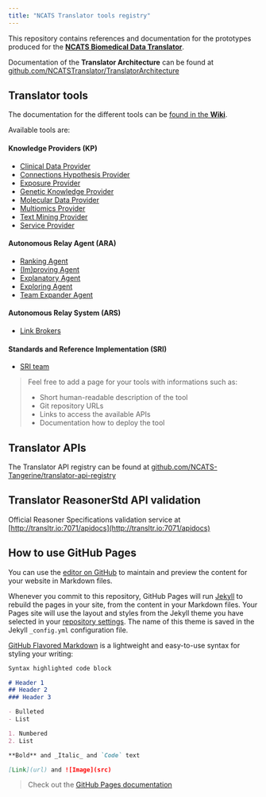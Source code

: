 ```yaml
---
title: "NCATS Translator tools registry"
---
```


This repository contains references and documentation for the prototypes produced for the [**NCATS Biomedical Data Translator**](https://ncats.nih.gov/translator).

Documentation of the **Translator Architecture** can be found at [github.com/NCATSTranslator/TranslatorArchitecture](https://github.com/NCATSTranslator/TranslatorArchitecture) 

## Translator tools

The documentation for the different tools can be [found in the **Wiki**](https://github.com/NCATSTranslator/NCATSTranslator.github.io/wiki).

Available tools are:

#### Knowledge Providers (KP)
* [Clinical Data Provider](https://github.com/NCATSTranslator/NCATSTranslator.github.io/wiki/Clinical-Data-Provider)
* [Connections Hypothesis Provider](https://github.com/NCATSTranslator/NCATSTranslator.github.io/wiki/Connections-Hypothesis-Provider)
* [Exposure Provider](https://github.com/NCATSTranslator/NCATSTranslator.github.io/wiki/Exposure-Provider)
* [Genetic Knowledge Provider](https://github.com/NCATSTranslator/NCATSTranslator.github.io/wiki/Genetic-Knowledge-Provider)
* [Molecular Data Provider](https://github.com/NCATSTranslator/NCATSTranslator.github.io/wiki/Molecular-Data-Provider)
* [Multiomics Provider](https://github.com/NCATSTranslator/NCATSTranslator.github.io/wiki/Multiomics-Provider)
* [Text Mining Provider](https://github.com/NCATSTranslator/NCATSTranslator.github.io/wiki/Text-Mining-Provider)
* [Service Provider](https://github.com/NCATSTranslator/NCATSTranslator.github.io/wiki/Service-Provider)

#### Autonomous Relay Agent (ARA)
* [Ranking Agent](https://github.com/NCATSTranslator/NCATSTranslator.github.io/wiki/Ranking-Agent)
* [(Im)proving Agent](https://github.com/NCATSTranslator/NCATSTranslator.github.io/wiki/(Im)proving-Agent)
* [Explanatory Agent](https://github.com/NCATSTranslator/NCATSTranslator.github.io/wiki/Explanatory-Agent)
* [Exploring Agent](https://github.com/NCATSTranslator/NCATSTranslator.github.io/wiki/Exploring-Agent)
* [Team Expander Agent](https://github.com/NCATSTranslator/NCATSTranslator.github.io/wiki/Team-Expander-Agent)

#### Autonomous Relay System (ARS)
* [Link Brokers](https://github.com/NCATSTranslator/NCATSTranslator.github.io/wiki/Autonomous-Relay-System-(ARS))

#### Standards and Reference Implementation (SRI)

* [SRI team](https://github.com/NCATSTranslator/NCATSTranslator.github.io/wiki/Standard-Reasoner-Implementations-(SRI))

> Feel free to add a page for your tools with informations such as:
>
> * Short human-readable description of the tool
> * Git repository URLs
> * Links to access the available APIs
> * Documentation how to deploy the tool

## Translator APIs

The Translator API registry can be found at [github.com/NCATS-Tangerine/translator-api-registry](https://github.com/NCATS-Tangerine/translator-api-registry)

## Translator ReasonerStd API validation

Official Reasoner Specifications validation service at [http://transltr.io:7071/apidocs](http://transltr.io:7071/apidocs)

## How to use GitHub Pages

You can use the [editor on GitHub](https://github.com/NCATSTranslator/NCATSTranslator.github.io/edit/master/index.md) to maintain and preview the content for your website in Markdown files.

Whenever you commit to this repository, GitHub Pages will run [Jekyll](https://jekyllrb.com/) to rebuild the pages in your site, from the content in your Markdown files. Your Pages site will use the layout and styles from the Jekyll theme you have selected in your [repository settings](https://github.com/NCATSTranslator/NCATSTranslator.github.io/settings). The name of this theme is saved in the Jekyll `_config.yml` configuration file.

 [GitHub Flavored Markdown](https://guides.github.com/features/mastering-markdown/) is a lightweight and easy-to-use syntax for styling your writing:

```markdown
Syntax highlighted code block

# Header 1
## Header 2
### Header 3

- Bulleted
- List

1. Numbered
2. List

**Bold** and _Italic_ and `Code` text

[Link](url) and ![Image](src)
```

> Check out the [GitHub Pages documentation](https://help.github.com/categories/github-pages-basics/) 
